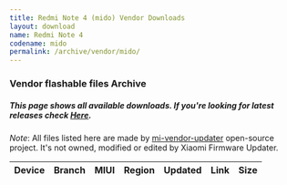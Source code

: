 ```yaml
---
title: Redmi Note 4 (mido) Vendor Downloads
layout: download
name: Redmi Note 4
codename: mido
permalink: /archive/vendor/mido/
---
```


### Vendor flashable files Archive
##### This page shows all available downloads. If you're looking for latest releases check [Here](/vendor/mido/).

*Note*: All files listed here are made by [mi-vendor-updater](https://github.com/TryHardDood/mi-vendor-updater) open-source project. It's not owned, modified or edited by Xiaomi Firmware Updater.

<div class="table-responsive-md" id="table-wrapper">
    <table id="vendor" class="compact table table-striped table-hover table-sm">
        <thead class="thead-dark">
            <tr>
                <th>Device</th>
                <th>Branch</th>
                <th>MIUI</th>
                <th>Region</th>
                <th>Updated</th>
                <th>Link</th>
                <th>Size</th>
            </tr>
        </thead>
        <script>loadVendorDownloads('mido', 'full')</script>
    </table>
</div>
